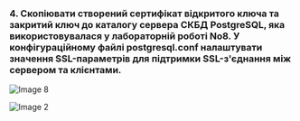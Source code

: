 ### 4. Скопіювати створений сертифікат відкритого ключа та закритий ключ до каталогу сервера СКБД PostgreSQL, яка використовувалася у лабораторній роботі No8. У конфігураційному файлі postgresql.conf налаштувати значення SSL-параметрів для підтримки SSL-з'єднання між сервером та клієнтами.
![Image 8](https://i.ibb.co/WBmd7t7/photo-6-2023-12-11-02-46-48.jpg)

![Image 2](https://i.ibb.co/TLZJY2D/photo-11-2023-12-11-02-46-48.jpg)


